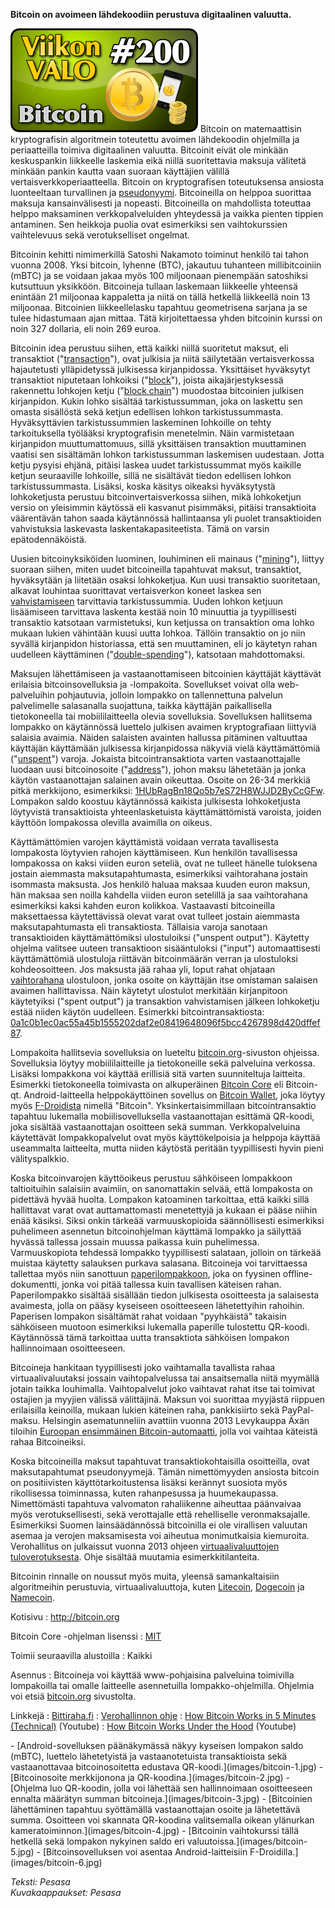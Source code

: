 <!--
Title: 4x44 Bitcoin - Viikon VALO #200
Date: 2014/10/26
Pageimage: valo200-bitcoin.png
Tags: Kaikki alustat,Internet,Raha
-->

**Bitcoin on avoimeen lähdekoodiin perustuva digitaalinen valuutta.**

![](images/valo200-bitcoin.png "fig:valo200-bitcoin.png") Bitcoin on
matemaattisin kryptografisin algoritmein toteutettu avoimen lähdekoodin
ohjelmilla ja periaatteilla toimiva digitaalinen valuutta. Bitcoinit
eivät ole minkään keskuspankin liikkeelle laskemia eikä niillä
suoritettavia maksuja välitetä minkään pankin kautta vaan suoraan
käyttäjien välillä vertaisverkkoperiaatteella. Bitcoin on kryptografisen
toteutuksensa ansiosta luonteeltaan turvallinen ja
[pseudonyymi](https://en.bitcoin.it/wiki/Anonymity). Bitcoineilla on
helppoa suorittaa maksuja kansainvälisesti ja nopeasti. Bitcoineilla on
mahdollista toteuttaa helppo maksaminen verkkopalveluiden yhteydessä ja
vaikka pienten tippien antaminen. Sen heikkoja puolia ovat esimerkiksi
sen vaihtokurssien vaihtelevuus sekä verotukselliset ongelmat.

Bitcoinin kehitti nimimerkillä Satoshi Nakamoto toiminut henkilö tai
tahon vuonna 2008. Yksi bitcoin, lyhenne (BTC), jakautuu tuhanteen
millibitcoiniin (mBTC) ja se voidaan jakaa myös 100 miljoonaan
pienempään satoshiksi kutsuttuun yksikköön. Bitcoineja tullaan laskemaan
liikkeelle yhteensä enintään 21 miljoonaa kappaletta ja niitä on tällä
hetkellä liikkeellä noin 13 miljoonaa. Bitcoinien liikkeellelasku
tapahtuu geometrisena sarjana ja se tulee hidastumaan ajan mittaa. Tätä
kirjoitettaessa yhden bitcoinin kurssi on noin 327 dollaria, eli noin
269 euroa.

Bitcoinin idea perustuu siihen, että kaikki niillä suoritetut maksut,
eli transaktiot
("[transaction](https://en.bitcoin.it/wiki/Transaction)"), ovat julkisia
ja niitä säilytetään vertaisverkossa hajautetusti ylläpidetyssä
julkisessa kirjanpidossa. Yksittäiset hyväksytyt transaktiot niputetaan
lohkoiksi ("[block](https://en.bitcoin.it/wiki/Block)"), joista
aikajärjestyksessä rakennettu lohkojen ketju ("[block
chain](https://en.bitcoin.it/wiki/Block_chain)") muodostaa bitcoinien
julkisen kirjanpidon. Kukin lohko sisältää tarkistussumman, joka on
laskettu sen omasta sisällöstä sekä ketjun edellisen lohkon
tarkistussummasta. Hyväksyttävien tarkistussummien laskeminen lohkoille
on tehty tarkoituksella työlääksi kryptografisin menetelmin. Näin
varmistetaan kirjanpidon muuttumattomuus, sillä yksittäisen transaktion
muuttaminen vaatisi sen sisältämän lohkon tarkistussumman laskemisen
uudestaan. Jotta ketju pysyisi ehjänä, pitäisi laskea uudet
tarkistussummat myös kaikille ketjun seuraaville lohkoille, sillä ne
sisältävät tiedon edellisen lohkon tarkistussummasta. Lisäksi, koska
käsitys oikeaksi hyväksytystä lohkoketjusta perustuu
bitcoinvertaisverkossa siihen, mikä lohkoketjun versio on yleisimmin
käytössä eli kasvanut pisimmäksi, pitäisi transaktioita väärentävän
tahon saada käytännössä hallintaansa yli puolet transaktioiden
vahvistuksia laskevasta laskentakapasiteetista. Tämä on varsin
epätodennäköistä.

Uusien bitcoinyksiköiden luominen, louhiminen eli mainaus
("[mining](https://en.bitcoin.it/wiki/Mining)"), liittyy suoraan siihen,
miten uudet bitcoineilla tapahtuvat maksut, transaktiot, hyväksytään ja
liitetään osaksi lohkoketjua. Kun uusi transaktio suoritetaan, alkavat
louhintaa suorittavat vertaisverkon koneet laskea sen
[vahvistamiseen](https://en.bitcoin.it/wiki/Confirmation) tarvittavia
tarkistussummia. Uuden lohkon ketjuun lisäämiseen tarvittava laskenta
kestää noin 10 minuuttia ja tyypillisesti transaktio katsotaan
varmistetuksi, kun ketjussa on transaktion oma lohko mukaan lukien
vähintään kuusi uutta lohkoa. Tällöin transaktio on jo niin syvällä
kirjanpidon historiassa, että sen muuttaminen, eli jo käytetyn rahan
uudelleen käyttäminen
("[double-spending](https://en.bitcoin.it/wiki/Double-spending)"),
katsotaan mahdottomaksi.

Maksujen lähettämiseen ja vastaanottamiseen bitcoinien käyttäjät
käyttävät erilaisia bitcoinsovelluksia ja -lompakoita. Sovellukset
voivat olla web-palveluihin pohjautuvia, jolloin lompakko on
tallennettuna palvelun palvelimelle salasanalla suojattuna, taikka
käyttäjän paikallisella tietokoneella tai mobiililaitteella olevia
sovelluksia. Sovelluksen hallitsema lompakko on käytännössä luettelo
julkisen avaimen kryptografiaan liittyviä salaisia avaimia. Näiden
salaisten avainten hallussa pitäminen valtuuttaa käyttäjän käyttämään
julkisessa kirjanpidossa näkyviä vielä käyttämättömiä
("[unspent](https://en.bitcoin.it/wiki/Change)") varoja. Jokaista
bitcointransaktiota varten vastaanottajalle luodaan uusi bitcoinosoite
("[address](https://en.bitcoin.it/wiki/Address)"), johon maksu
lähetetään ja jonka käytön vastaanottajan salainen avain oikeuttaa.
Osoite on 26-34 merkkiä pitkä merkkijono, esimerkiksi:
[1HUbRagBn18Qo5b7eS72H8WJJD2ByCcGFw](http://blockchain.info/address/1HUbRagBn18Qo5b7eS72H8WJJD2ByCcGFw).
Lompakon saldo koostuu käytännössä kaikista julkisesta lohkoketjusta
löytyvistä transaktioista yhteenlasketuista käyttämättömistä varoista,
joiden käyttöön lompakossa olevilla avaimilla on oikeus.

Käyttämättömien varojen käyttämistä voidaan verrata tavallisesta
lompakosta löytyvien rahojen käyttämiseen. Kun henkilön tavallisessa
lompakossa on kaksi viiden euron seteliä, ovat ne tulleet hänelle
tuloksena jostain aiemmasta maksutapahtumasta, esimerkiksi vaihtorahana
jostain isommasta maksusta. Jos henkilö haluaa maksaa kuuden euron
maksun, hän maksaa sen noilla kahdella viiden euron setelillä ja saa
vaihtorahana esimerkiksi kaksi kahden euron kolikkoa. Vastaavasti
bitcoineilla maksettaessa käytettävissä olevat varat ovat tulleet
jostain aiemmasta maksutapahtumasta eli transaktiosta. Tällaisia varoja
sanotaan transaktioiden käyttämättömiksi ulostuloiksi ("unspent
output"). Käytetty ohjelma valitsee uuteen transaktioon sisääntuloksi
("input") automaattisesti käyttämättömiä ulostuloja riittävän
bitcoinmäärän verran ja ulostuloksi kohdeosoitteen. Jos maksusta jää
rahaa yli, loput rahat ohjataan
[vaihtorahana](https://en.bitcoin.it/wiki/Change) ulostuloon, jonka
osoite on käyttäjän itse omistaman salaisen avaimen hallittavissa. Näin
käytetyt ulostulot merkitään kirjanpitoon käytetyiksi ("spent output")
ja transaktion vahvistamisen jälkeen lohkoketju estää niiden käytön
uudelleen. Esimerkki bitcointransaktiosta:
[0a1c0b1ec0ac55a45b1555202daf2e08419648096f5bcc4267898d420dffef87](http://blockchain.info/tx/0a1c0b1ec0ac55a45b1555202daf2e08419648096f5bcc4267898d420dffef87).

Lompakoita hallitsevia sovelluksia on lueteltu
[bitcoin.org](https://bitcoin.org/en/choose-your-wallet)-sivuston
ohjeissa. Sovelluksia löytyy mobiililaitteille ja tietokoneille sekä
palveluina verkossa. Lisäksi lompakkona voi käyttää erillisiä sitä
varten suunniteltuja laitteita. Esimerkki tietokoneella toimivasta on
alkuperäinen [Bitcoin Core](https://bitcoin.org/en/download) eli
Bitcoin-qt. Android-laitteella helppokäyttöinen sovellus on [Bitcoin
Wallet](http://wallet.schildbach.de/), joka löytyy myös
[F-Droidista](https://f-droid.org/repository/browse/?fdfilter=bitcoin&fdid=de.schildbach.wallet)
nimellä "Bitcoin". Yksinkertaisimmillaan bitcointransaktio tapahtuu
lukemalla mobiilisovelluksella vastaanottajan esittämä QR-koodi, joka
sisältää vastaanottajan osoitteen sekä summan. Verkkopalveluina
käytettävät lompakkopalvelut ovat myös käyttökelpoisia ja helppoja
käyttää useammalta laitteelta, mutta niiden käytöstä peritään
tyypillisesti hyvin pieni välityspalkkio.

Koska bitcoinvarojen käyttöoikeus perustuu sähköiseen lompakkoon
taltioituihin salaisiin avaimiin, on sanomattakin selvää, että
lompakosta on pidettävä hyvää huolta. Lompakon katoaminen tarkoittaa,
että kaikki sillä hallittavat varat ovat auttamattomasti menetettyjä ja
kukaan ei pääse niihin enää käsiksi. Siksi onkin tärkeää varmuuskopioida
säännöllisesti esimerkiksi puhelimeen asennetun bitcoinohjelman käyttämä
lompakko ja säilyttää hyvässä tallessa jossain muussa paikassa kuin
puhelimessa. Varmuuskopiota tehdessä lompakko tyypillisesti salataan,
jolloin on tärkeää muistaa käytetty salauksen purkava salasana.
Bitcoineja voi tarvittaessa tallettaa myös niin sanottuun
[paperilompakkoon](https://en.bitcoin.it/wiki/Paper_wallet), joka on
fyysinen offline-dokumentti, jonka voi pitää tallessa kuin tavallisen
käteisen rahan. Paperilompakko sisältää sisällään tiedon julkisesta
osoitteesta ja salaisesta avaimesta, jolla on pääsy kyseiseen
osoitteeseen lähetettyihin rahoihin. Paperisen lompakon sisältämät rahat
voidaan "pyyhkäistä" takaisin sähköiseen muotoon esimerkiksi lukemalla
paperille tulostettu QR-koodi. Käytännössä tämä tarkoittaa uutta
transaktiota sähköisen lompakon hallinnoimaan osoitteeseen.

Bitcoineja hankitaan tyypillisesti joko vaihtamalla tavallista rahaa
virtuaalivaluutaksi jossain vaihtopalvelussa tai ansaitsemalla niitä
myymällä jotain taikka louhimalla. Vaihtopalvelut joko vaihtavat rahat
itse tai toimivat ostajien ja myyjien välissä välittäjinä. Maksun voi
suorittaa myyjästä riippuen erilaisilla keinoilla, mukaan lukien
käteinen raha, pankkisiirto sekä PayPal-maksu. Helsingin asematunneliin
avattiin vuonna 2013 Levykauppa Äxän tiloihin [Euroopan ensimmäinen
Bitcoin-automaatti](http://www.levykauppax.fi/blog/2013/12/levykauppa_ax_ottaa_asematunnelin_tiloihin_euroopan_ensimmaisen_bitcoin_automaatin_jolla_voi_vaihtaa_kateista_rahaa_bitcoineiksi_samalla_kokeillaan_tuotteiden_myyntia_bitcoineilla/),
jolla voi vaihtaa käteistä rahaa Bitcoineiksi.

Koska bitcoineilla maksut tapahtuvat transaktiokohtaisilla osoitteilla,
ovat maksutapahtumat pseudonyymejä. Tämän nimettömyyden ansiosta bitcoin
on positiivisten käyttötarkoitustensa lisäksi kerännyt suosiota myös
rikollisessa toiminnassa, kuten rahanpesussa ja huumekaupassa.
Nimettömästi tapahtuva valvomaton rahaliikenne aiheuttaa päänvaivaa myös
verotuksellisesti, sekä verottajalle että rehelliselle veronmaksajalle.
Esimerkiksi Suomen lainsäädännössä bitcoinilla ei ole virallisen
valuutan asemaa ja verojen maksamisesta voi aiheutua monimutkaisia
kiemuroita. Verohallitus on julkaissut vuonna 2013 ohjeen
[virtuaalivaluuttojen
tuloverotuksesta](http://www.vero.fi/fi-FI/Syventavat_veroohjeet/Verohallinnon_ohjeet/Virtuaalivaluuttojen_tuloverotus%2828450%29).
Ohje sisältää muutamia esimerkkitilanteita.

Bitcoinin rinnalle on noussut myös muita, yleensä samankaltaisiin
algoritmeihin perustuvia, virtuaalivaluuttoja, kuten
[Litecoin](https://litecoin.org/), [Dogecoin](http://dogecoin.com/) ja
[Namecoin](http://namecoin.info/).

Kotisivu
:   <http://bitcoin.org>

Bitcoin Core -ohjelman lisenssi
:   [MIT](MIT)

Toimii seuraavilla alustoilla
:   Kaikki

Asennus
:   Bitcoineja voi käyttää www-pohjaisina palveluina toimivilla
    lompakoilla tai omalle laitteelle asennetuilla lompakko-ohjelmilla.
    Ohjelmia voi etsiä
    [bitcoin.org](https://bitcoin.org/en/choose-your-wallet) sivustolta.

Linkkejä
:   [Bittiraha.fi](https://bittiraha.fi/)
:   [Verohallinnon
    ohje](http://www.vero.fi/fi-FI/Syventavat_veroohjeet/Verohallinnon_ohjeet/Virtuaalivaluuttojen_tuloverotus%2828450%29)
:   [How Bitcoin Works in 5 Minutes
    (Technical)](https://www.youtube.com/watch?v=l9jOJk30eQs) (Youtube)
:   [How Bitcoin Works Under the
    Hood](https://www.youtube.com/watch?v=Lx9zgZCMqXE) (Youtube)

<div class="psgallery" markdown="1">
-   [Android-sovelluksen päänäkymässä näkyy kyseisen lompakon saldo
    (mBTC), luettelo lähetetyistä ja vastaanotetuista transaktioista
    sekä vastaanottavaa bitcoinosoitetta edustava
    QR-koodi.](images/bitcoin-1.jpg)
-   [Bitcoinosoite merkkijonona ja QR-koodina.](images/bitcoin-2.jpg)
-   [Ohjelma luo QR-koodin, jolla voi lähettää sen hallinnoimaan
    osoitteeseen ennalta määrätyn summan
    bitcoineja.](images/bitcoin-3.jpg)
-   [Bitcoinien lähettäminen tapahtuu syöttämällä vastaanottajan osoite
    ja lähetettävä summa. Osoitteen voi skannata QR-koodina valitsemalla
    oikean ylänurkan kameratoiminnon.](images/bitcoin-4.jpg)
-   [Bitcoinin vaihtokurssi tällä hetkellä sekä lompakon nykyinen saldo
    eri valuutoissa.](images/bitcoin-5.jpg)
-   [Bitcoinsovelluksen voi asentaa Android-laitteisiin
    F-Droidilla.](images/bitcoin-6.jpg)
</div>

*Teksti: Pesasa* <br />
*Kuvakaappaukset: Pesasa*

